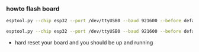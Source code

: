 ### howto flash board

```bash
esptool.py --chip esp32 --port /dev/ttyUSB0 --baud 921600 --before default_reset --after no_reset write_flash -z --flash_mode dio --flash_freq 40m --flash_size detect 0x1000 bootloader.bin 0xf000 phy_init_data.bin 0x10000 MicroPython.bin 0x8000 partitions_mpy.bin
```

```bash
esptool.py --chip esp32 --port /dev/ttyUSB0 --baud 921600 --before default_reset --after no_reset write_flash -z --flash_mode dio --flash_freq 40m --flash_size detect 0x150000 spiffs_image.img
```

- hard reset your board and you should be up and running

